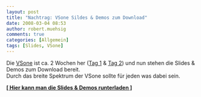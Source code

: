 ```yaml
---
layout: post
title: "Nachtrag: VSone Sildes & Demos zum Download"
date: 2008-03-04 08:53
author: robert.muehsig
comments: true
categories: [Allgemein]
tags: [Slides, VSone]
---
```

<p>Die <a href="http://vsone.de/">VSone</a> ist ca. 2 Wochen her (<a href="http://code-inside.de/blog/2008/02/14/vsone-tag-1-wpf-sync-framwork-linq-to-sql-aspnet-parallel-extensions/">Tag 1</a> &amp; <a href="http://code-inside.de/blog/2008/02/17/vsone-tag-2-wcf-sql-server-compact-edition-systemaddin-adonet-entity-framework-adonet-data-services-astoria/">Tag 2</a>) und nun stehen die Slides &amp; Demos zum Download bereit.<br>Durch das breite Spektrum der VSone sollte für jeden was dabei sein.</p> <p><strong><a href="http://www.vsone.de/Downloads08/Slides_Demos_VSone.zip">[ Hier kann man die Slides &amp; Demos runterladen ]</a></strong></p>
